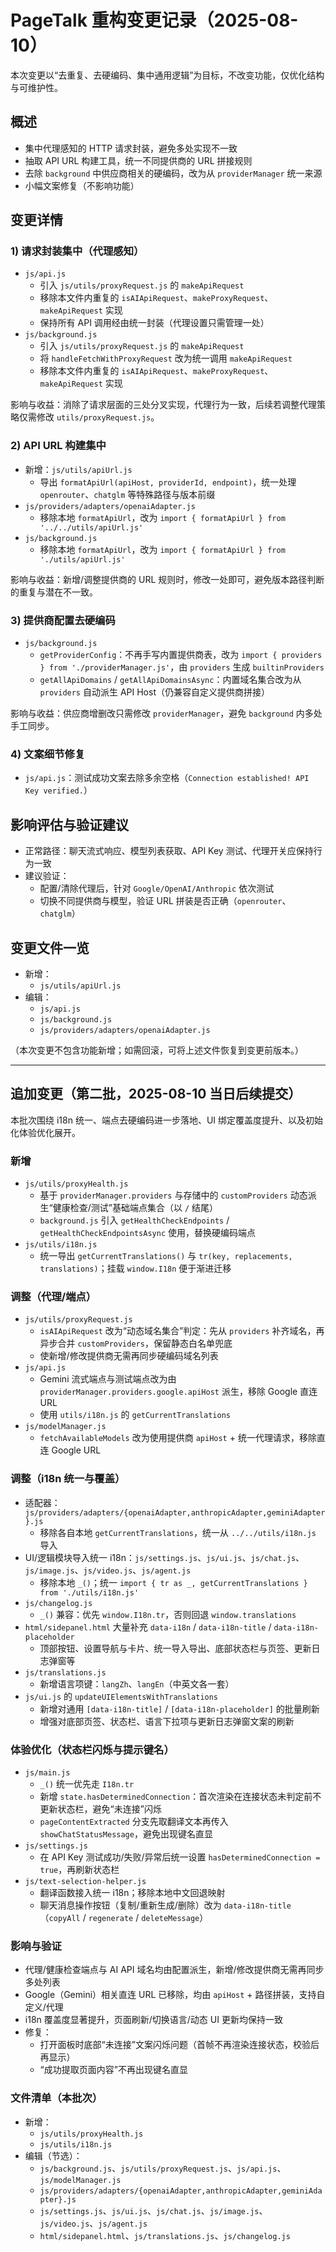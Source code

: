 # PageTalk 重构变更记录（2025-08-10）

本次变更以“去重复、去硬编码、集中通用逻辑”为目标，不改变功能，仅优化结构与可维护性。

## 概述
- 集中代理感知的 HTTP 请求封装，避免多处实现不一致
- 抽取 API URL 构建工具，统一不同提供商的 URL 拼接规则
- 去除 `background` 中供应商相关的硬编码，改为从 `providerManager` 统一来源
- 小幅文案修复（不影响功能）

## 变更详情

### 1) 请求封装集中（代理感知）
- `js/api.js`
  - 引入 `js/utils/proxyRequest.js` 的 `makeApiRequest`
  - 移除本文件内重复的 `isAIApiRequest`、`makeProxyRequest`、`makeApiRequest` 实现
  - 保持所有 API 调用经由统一封装（代理设置只需管理一处）
- `js/background.js`
  - 引入 `js/utils/proxyRequest.js` 的 `makeApiRequest`
  - 将 `handleFetchWithProxyRequest` 改为统一调用 `makeApiRequest`
  - 移除本文件内重复的 `isAIApiRequest`、`makeProxyRequest`、`makeApiRequest` 实现

影响与收益：消除了请求层面的三处分叉实现，代理行为一致，后续若调整代理策略仅需修改 `utils/proxyRequest.js`。

### 2) API URL 构建集中
- 新增：`js/utils/apiUrl.js`
  - 导出 `formatApiUrl(apiHost, providerId, endpoint)`，统一处理 `openrouter`、`chatglm` 等特殊路径与版本前缀
- `js/providers/adapters/openaiAdapter.js`
  - 移除本地 `formatApiUrl`，改为 `import { formatApiUrl } from '../../utils/apiUrl.js'`
- `js/background.js`
  - 移除本地 `formatApiUrl`，改为 `import { formatApiUrl } from './utils/apiUrl.js'`

影响与收益：新增/调整提供商的 URL 规则时，修改一处即可，避免版本路径判断的重复与潜在不一致。

### 3) 提供商配置去硬编码
- `js/background.js`
  - `getProviderConfig`：不再手写内置提供商表，改为 `import { providers } from './providerManager.js'`，由 `providers` 生成 `builtinProviders`
  - `getAllApiDomains` / `getAllApiDomainsAsync`：内置域名集合改为从 `providers` 自动派生 API Host（仍兼容自定义提供商拼接）

影响与收益：供应商增删改只需修改 `providerManager`，避免 `background` 内多处手工同步。

### 4) 文案细节修复
- `js/api.js`：测试成功文案去除多余空格（`Connection established! API Key verified.`）

## 影响评估与验证建议
- 正常路径：聊天流式响应、模型列表获取、API Key 测试、代理开关应保持行为一致
- 建议验证：
  - 配置/清除代理后，针对 `Google/OpenAI/Anthropic` 依次测试
  - 切换不同提供商与模型，验证 URL 拼装是否正确（`openrouter`、`chatglm`）

## 变更文件一览
- 新增：
  - `js/utils/apiUrl.js`
- 编辑：
  - `js/api.js`
  - `js/background.js`
  - `js/providers/adapters/openaiAdapter.js`

（本次变更不包含功能新增；如需回滚，可将上述文件恢复到变更前版本。） 

---

## 追加变更（第二批，2025-08-10 当日后续提交）

本批次围绕 i18n 统一、端点去硬编码进一步落地、UI 绑定覆盖度提升、以及初始化体验优化展开。

### 新增
- `js/utils/proxyHealth.js`
  - 基于 `providerManager.providers` 与存储中的 `customProviders` 动态派生“健康检查/测试”基础端点集合（以 `/` 结尾）
  - `background.js` 引入 `getHealthCheckEndpoints` / `getHealthCheckEndpointsAsync` 使用，替换硬编码端点
- `js/utils/i18n.js`
  - 统一导出 `getCurrentTranslations()` 与 `tr(key, replacements, translations)`；挂载 `window.I18n` 便于渐进迁移

### 调整（代理/端点）
- `js/utils/proxyRequest.js`
  - `isAIApiRequest` 改为“动态域名集合”判定：先从 `providers` 补齐域名，再异步合并 `customProviders`，保留静态白名单兜底
  - 使新增/修改提供商无需再同步硬编码域名列表
- `js/api.js`
  - Gemini 流式端点与测试端点改为由 `providerManager.providers.google.apiHost` 派生，移除 Google 直连 URL
  - 使用 `utils/i18n.js` 的 `getCurrentTranslations`
- `js/modelManager.js`
  - `fetchAvailableModels` 改为使用提供商 `apiHost` + 统一代理请求，移除直连 Google URL

### 调整（i18n 统一与覆盖）
- 适配器：`js/providers/adapters/{openaiAdapter,anthropicAdapter,geminiAdapter}.js`
  - 移除各自本地 `getCurrentTranslations`，统一从 `../../utils/i18n.js` 导入
- UI/逻辑模块导入统一 i18n：`js/settings.js`、`js/ui.js`、`js/chat.js`、`js/image.js`、`js/video.js`、`js/agent.js`
  - 移除本地 `_()`；统一 `import { tr as _, getCurrentTranslations } from './utils/i18n.js'`
- `js/changelog.js`
  - `_()` 兼容：优先 `window.I18n.tr`，否则回退 `window.translations`
- `html/sidepanel.html` 大量补充 `data-i18n` / `data-i18n-title` / `data-i18n-placeholder`
  - 顶部按钮、设置导航与卡片、统一导入导出、底部状态栏与页签、更新日志弹窗等
- `js/translations.js`
  - 新增语言项键：`langZh`、`langEn`（中英文各一套）
- `js/ui.js` 的 `updateUIElementsWithTranslations`
  - 新增对通用 `[data-i18n-title]` / `[data-i18n-placeholder]` 的批量刷新
  - 增强对底部页签、状态栏、语言下拉项与更新日志弹窗文案的刷新

### 体验优化（状态栏闪烁与提示键名）
- `js/main.js`
  - `_()` 统一优先走 `I18n.tr`
  - 新增 `state.hasDeterminedConnection`：首次渲染在连接状态未判定前不更新状态栏，避免“未连接”闪烁
  - `pageContentExtracted` 分支先取翻译文本再传入 `showChatStatusMessage`，避免出现键名直显
- `js/settings.js`
  - 在 API Key 测试成功/失败/异常后统一设置 `hasDeterminedConnection = true`，再刷新状态栏
- `js/text-selection-helper.js`
  - 翻译函数接入统一 i18n；移除本地中文回退映射
  - 聊天消息操作按钮（复制/重新生成/删除）改为 `data-i18n-title`（`copyAll` / `regenerate` / `deleteMessage`）

### 影响与验证
- 代理/健康检查端点与 AI API 域名均由配置派生，新增/修改提供商无需再同步多处列表
- Google（Gemini）相关直连 URL 已移除，均由 `apiHost` + 路径拼装，支持自定义/代理
- i18n 覆盖度显著提升，页面刷新/切换语言/动态 UI 更新均保持一致
- 修复：
  - 打开面板时底部“未连接”文案闪烁问题（首帧不再渲染连接状态，校验后再显示）
  - “成功提取页面内容”不再出现键名直显

### 文件清单（本批次）
- 新增：
  - `js/utils/proxyHealth.js`
  - `js/utils/i18n.js`
- 编辑（节选）：
  - `js/background.js`、`js/utils/proxyRequest.js`、`js/api.js`、`js/modelManager.js`
  - `js/providers/adapters/{openaiAdapter,anthropicAdapter,geminiAdapter}.js`
  - `js/settings.js`、`js/ui.js`、`js/chat.js`、`js/image.js`、`js/video.js`、`js/agent.js`
  - `html/sidepanel.html`、`js/translations.js`、`js/changelog.js` 
